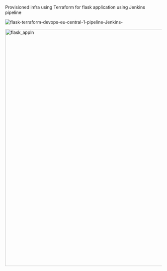 Provisioned infra using Terraform for flask application using Jenkins pipeline

![flask-terraform-devops-eu-central-1-pipeline-Jenkins-](https://github.com/jainanuj261/flask-terraform-devops-project/assets/39861547/fda103e4-8c61-48c7-9cbc-297993f926c0)

<img width="761" alt="flask_appln" src="https://github.com/jainanuj261/flask-terraform-devops-project/assets/39861547/455d937a-bde9-4353-b012-ec44a130ba8d">



